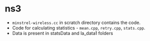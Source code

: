 # ns3

* `minstrel-wireless.cc` in scratch directory contains the code.
* Code for calculating statistics - `mean.cpp`, `retry.cpp`, `stats.cpp`.
* Data is present in statsData and la_data1 folders
